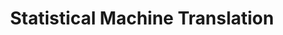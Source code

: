---
word: "true"

types: "word"

title: "Statistical Machine Translation"

categories: ['']

tags: ['Statistical', 'Machine', 'Translation']

arabic: 'الترجمة الآلية الإحصائية'

arexps: []

enwords: ['Statistical Machine Translation']

enexps: []

arlexicons: 'ت'

enlexicons: 'S'

authors: ['Ruqayya Roshdy']

translators: ['']

citations: 'مقدمة في حوسبة اللغة العربية'

sources: 'مركز الملك عبدالله بن عبدالعزيز الدولي لخدمة اللغة العربية'

slug: ""
---